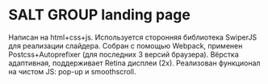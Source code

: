 # SALT GROUP landing page

Написан на html+css+js. Используется сторонняя библиотека SwiperJS для реализации слайдера. Собран с помощью Webpack, применен Postcss+Autoprefixer (для последних 3 версий браузера). Вёрстка адаптивная, поддерживает Retina дисплеи (2х). Реализован функционал на чистом JS: pop-up и smoothscroll.